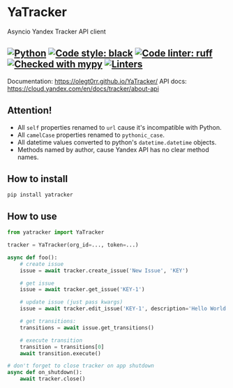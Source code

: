 YaTracker
===

Asyncio Yandex Tracker API client

[![Python](https://img.shields.io/badge/python-^3.10-blue)](https://www.python.org/)
[![Code style: black](https://img.shields.io/badge/code%20style-black-000000.svg)](https://github.com/psf/black)
[![Code linter: ruff](https://img.shields.io/endpoint?url=https://raw.githubusercontent.com/charliermarsh/ruff/main/assets/badge/v1.json)](https://github.com/charliermarsh/ruff)
[![Checked with mypy](https://www.mypy-lang.org/static/mypy_badge.svg)](https://mypy-lang.org/)
[![Linters](https://github.com/Olegt0rr/YaTracker/actions/workflows/linters.yml/badge.svg)](https://github.com/Olegt0rr/YaTracker/actions/workflows/linters.yml)
---

Documentation: https://olegt0rr.github.io/YaTracker/
API docs: https://cloud.yandex.com/en/docs/tracker/about-api

## Attention!
* All `self` properties renamed to `url` cause it's incompatible with Python.
* All `camelCase` properties renamed to `pythonic_case`.
* All datetime values converted to python's `datetime.datetime` objects.
* Methods named by author, cause Yandex API has no clear method names.


## How to install
```text
pip install yatracker
```


## How to use
```python
from yatracker import YaTracker

tracker = YaTracker(org_id=..., token=...)

async def foo():
    # create issue
    issue = await tracker.create_issue('New Issue', 'KEY')

    # get issue
    issue = await tracker.get_issue('KEY-1')

    # update issue (just pass kwargs)
    issue = await tracker.edit_issue('KEY-1', description='Hello World')

    # get transitions:
    transitions = await issue.get_transitions()

    # execute transition
    transition = transitions[0]
    await transition.execute()

```
```python
# don't forget to close tracker on app shutdown
async def on_shutdown():
    await tracker.close()

```
